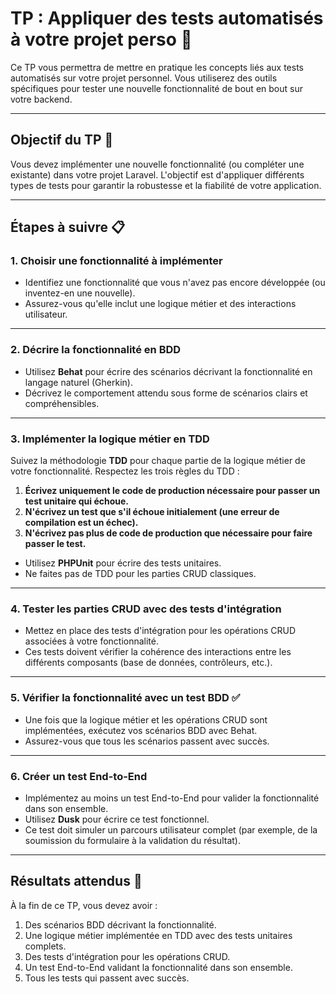 # TP : Appliquer des tests automatisés à votre projet perso 🚀

Ce TP vous permettra de mettre en pratique les concepts liés aux tests automatisés sur votre projet personnel. Vous utiliserez des outils spécifiques pour tester une nouvelle fonctionnalité de bout en bout sur votre backend.

---

## Objectif du TP 🎯

Vous devez implémenter une nouvelle fonctionnalité (ou compléter une existante) dans votre projet Laravel. L'objectif est d'appliquer différents types de tests pour garantir la robustesse et la fiabilité de votre application.

---

## Étapes à suivre 📋

### 1. **Choisir une fonctionnalité à implémenter**

- Identifiez une fonctionnalité que vous n'avez pas encore développée (ou inventez-en une nouvelle).
- Assurez-vous qu'elle inclut une logique métier et des interactions utilisateur.

---

### 2. **Décrire la fonctionnalité en BDD** 

- Utilisez **Behat** pour écrire des scénarios décrivant la fonctionnalité en langage naturel (Gherkin).
- Décrivez le comportement attendu sous forme de scénarios clairs et compréhensibles.



---

### 3. **Implémenter la logique métier en TDD**

Suivez la méthodologie **TDD** pour chaque partie de la logique métier de votre fonctionnalité. Respectez les trois règles du TDD :

1. **Écrivez uniquement le code de production nécessaire pour passer un test unitaire qui échoue.**
2. **N'écrivez un test que s'il échoue initialement (une erreur de compilation est un échec).**
3. **N'écrivez pas plus de code de production que nécessaire pour faire passer le test.**

- Utilisez **PHPUnit** pour écrire des tests unitaires.
- Ne faites pas de TDD pour les parties CRUD classiques.



---

### 4. **Tester les parties CRUD avec des tests d'intégration**

- Mettez en place des tests d'intégration pour les opérations CRUD associées à votre fonctionnalité.
- Ces tests doivent vérifier la cohérence des interactions entre les différents composants (base de données, contrôleurs, etc.).



---

### 5. **Vérifier la fonctionnalité avec un test BDD** ✅

- Une fois que la logique métier et les opérations CRUD sont implémentées, exécutez vos scénarios BDD avec Behat.
- Assurez-vous que tous les scénarios passent avec succès.

---

### 6. **Créer un test End-to-End**

- Implémentez au moins un test End-to-End pour valider la fonctionnalité dans son ensemble.
- Utilisez **Dusk** pour écrire ce test fonctionnel.
- Ce test doit simuler un parcours utilisateur complet (par exemple, de la soumission du formulaire à la validation du résultat).



---

## Résultats attendus 🎉

À la fin de ce TP, vous devez avoir :

1. Des scénarios BDD décrivant la fonctionnalité.
2. Une logique métier implémentée en TDD avec des tests unitaires complets.
3. Des tests d'intégration pour les opérations CRUD.
4. Un test End-to-End validant la fonctionnalité dans son ensemble.
5. Tous les tests qui passent avec succès.

